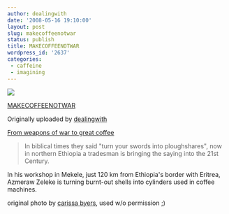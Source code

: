 ```yaml
---
author: dealingwith
date: '2008-05-16 19:10:00'
layout: post
slug: makecoffeenotwar
status: publish
title: MAKECOFFEENOTWAR
wordpress_id: '2637'
categories:
 - caffeine
 - imagining
---
```


[![][1]][2]

[MAKECOFFEENOTWAR][3]

Originally uploaded by [dealingwith][4]

[From weapons of war to great coffee][5]

> In biblical times they said "turn your swords into ploughshares", now in
northern Ethiopia a tradesman is bringing the saying into the 21st Century.


In his workshop in Mekele, just 120 km from Ethiopia's border with Eritrea,
Azmeraw Zeleke is turning burnt-out shells into cylinders used in coffee
machines.

original photo by [carissa byers][6], used w/o permission ;)

   [1]: http://farm3.static.flickr.com/2082/2498340054_dbc1415587_m.jpg

   [2]: http://www.flickr.com/photos/dealingwith/2498340054/ (photo sharing)

   [3]: http://www.flickr.com/photos/dealingwith/2498340054/

   [4]: http://www.flickr.com/people/dealingwith/

   [5]: http://news.bbc.co.uk/2/hi/africa/6102290.stm

   [6]: http://flickr.com/photos/carissabyers/2399322566/

